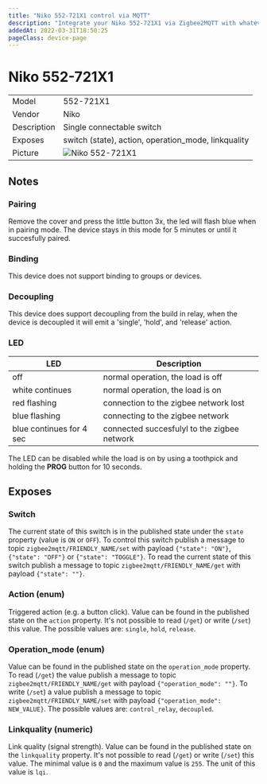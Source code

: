 ```yaml
---
title: "Niko 552-721X1 control via MQTT"
description: "Integrate your Niko 552-721X1 via Zigbee2MQTT with whatever smart home infrastructure you are using without the vendor's bridge or gateway."
addedAt: 2022-03-31T18:50:25
pageClass: device-page
---
```


<!-- !!!! -->
<!-- ATTENTION: This file is auto-generated through docgen! -->
<!-- You can only edit the "Notes"-Section between the two comment lines "Notes BEGIN" and "Notes END". -->
<!-- Do not use h1 or h2 heading within "## Notes"-Section. -->
<!-- !!!! -->

# Niko 552-721X1

|     |     |
|-----|-----|
| Model | 552-721X1  |
| Vendor  | Niko  |
| Description | Single connectable switch |
| Exposes | switch (state), action, operation_mode, linkquality |
| Picture | ![Niko 552-721X1](https://www.zigbee2mqtt.io/images/devices/552-721X1.jpg) |


<!-- Notes BEGIN: You can edit here. Add "## Notes" headline if not already present. -->
## Notes

### Pairing
Remove the cover and press the little button 3x, the led will flash blue when in pairing mode. The device stays in this mode for 5 minutes or until it succesfully paired.

### Binding
This device does not support binding to groups or devices.

### Decoupling
This device does support decoupling from the build in relay, when the device is decoupled it will emit a 'single', 'hold', and 'release' action.

### LED
| LED | Description |
|-----|-----|
| off | normal operation, the load is off |
| white continues | normal operation, the load is on |
| red flashing | connection to the zigbee network lost |
| blue flashing | connecting to the zigbee network |
| blue continues for 4 sec | connected succesfulyl to the zigbee network |

The LED can be disabled while the load is on by using a toothpick and holding the **PROG** button for 10 seconds.
<!-- Notes END: Do not edit below this line -->



## Exposes

### Switch 
The current state of this switch is in the published state under the `state` property (value is `ON` or `OFF`).
To control this switch publish a message to topic `zigbee2mqtt/FRIENDLY_NAME/set` with payload `{"state": "ON"}`, `{"state": "OFF"}` or `{"state": "TOGGLE"}`.
To read the current state of this switch publish a message to topic `zigbee2mqtt/FRIENDLY_NAME/get` with payload `{"state": ""}`.

### Action (enum)
Triggered action (e.g. a button click).
Value can be found in the published state on the `action` property.
It's not possible to read (`/get`) or write (`/set`) this value.
The possible values are: `single`, `hold`, `release`.

### Operation_mode (enum)
Value can be found in the published state on the `operation_mode` property.
To read (`/get`) the value publish a message to topic `zigbee2mqtt/FRIENDLY_NAME/get` with payload `{"operation_mode": ""}`.
To write (`/set`) a value publish a message to topic `zigbee2mqtt/FRIENDLY_NAME/set` with payload `{"operation_mode": NEW_VALUE}`.
The possible values are: `control_relay`, `decoupled`.

### Linkquality (numeric)
Link quality (signal strength).
Value can be found in the published state on the `linkquality` property.
It's not possible to read (`/get`) or write (`/set`) this value.
The minimal value is `0` and the maximum value is `255`.
The unit of this value is `lqi`.

